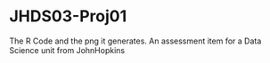 # JHDS03-Proj01
The R Code and the png it generates. An assessment item for a Data Science unit from JohnHopkins
